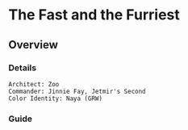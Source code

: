 # The Fast and the Furriest
## Overview
### Details
```
Architect: Zoo
Commander: Jinnie Fay, Jetmir's Second
Color Identity: Naya (GRW)
```

### Guide
